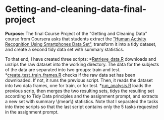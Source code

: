 # Getting-and-cleaning-data-final-project

**Purpose:** The final Course Project of the "Getting and Cleaning Data" course from Coursera asks that students extract the ["Human Activity Recognition Using Smartphones Data Set"](http://archive.ics.uci.edu/ml/datasets/Human+Activity+Recognition+Using+Smartphones), transform it into a tidy dataset, and create a second tidy data set with summary statistics.

To that end, I have created three scripts:
*[Retrieve_data.R](Retrieve_data.R) downloads and unzips the raw dataset into the working directory. The data for the subjects of the data are separated into two groups: train and test.
*[create_test_train_frames.R](create_test_train_frames.R) checks if the raw data set has been downloaded. If not, it runs the previous script. Then, it reads the dataset into two data frames, one for train, or for test.
*[run_analysis.R](run_analysis.R) loads the previous scrip, then merges the two resulting sets, tidys the resulting set according to Tidy Data principles and the assignment prompt, and extracts a new set with summary \\(mean\\) statistics. Note that I separated the tasks into three scripts so that the last script contains only the 5 tasks requested in the assignment prompt.